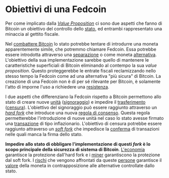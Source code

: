 # Obiettivi di una Fedcoin



Per come implicato dalla [_Value Proposition_]() ci sono due aspetti che fanno di Bitcoin un obiettivo del controllo dello [stato](), ed entrambi rappresentato una minaccia al gettito fiscale.

Nel [combattere Bitcoin]() lo stato potrebbe tentare di introdurre una moneta apparentemente simile, che potremmo chiamare Fedcoin. Essa potrebbe essere introdotta attraverso una [separazione]() o come moneta [alternativa](). L'obiettivo della sua implementazione sarebbe quello di mantenere le caratteristiche superficiali di Bitcoin eliminando al contempo la sua _value proposition_. Questo proteggerebbe le entrate fiscali reclamizzando nello stesso tempo la Fedcoin come ad una alternativa "più sicura" di Bitcoin. La creazione di una Fedcoin non è di per sé rilevante per Bitcoin, è solamente l'atto di imporne l'uso a richiedere una [resistenza]().

I due aspetti che differenziano la Fedcoin rispetto a Bitcoin permettono allo stato di creare nuove [unità]() ([signoraggio]()) e impedire il [trasferimento]() ([censura]()).  L'obiettivo del signoraggio può essere raggiunto attraverso un [_hard fork_]() che introduce una nuova [regola di consenso](). Questa regola permetterebbe l'introduzione di nuove unità nel caso lo stato avesse firmato una [transazione]() di tipo inflazionario. L'obiettivo di censura potrebbe essere raggiunto attraverso un [_soft fork_]() che impedisce la [conferma]() di transazioni nelle quali manca la firma dello stato.

**Impedire allo stato di obbligare l'implementazione di questi _fork_ è lo scopo principale della sicurezza di sistema di Bitcoin**. [L'economia]() garantisce la protezione dall'hard fork e i [miner]() garantiscono la protezione dal soft fork. I [rischi]() che vengono affrontati da queste [persone]() garantisce il [valore]() della moneta in contrapposizione alle alternative controllate dallo stato.

